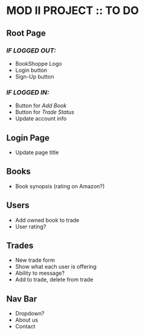 # **MOD II PROJECT :: TO DO**

## **Root Page**
  ### _IF LOGGED OUT:_
  * BookShoppe Logo
  * Login button
  * Sign-Up button

  ### _IF LOGGED IN:_
  * Button for _Add Book_
  * Button for _Trade Status_
  * Update account info

## **Login Page**
  * Update page title

## **Books**
  * Book synopsis (rating on Amazon?)

## **Users**
  * Add owned book to trade
  * User rating?

## **Trades**
  * New trade form
  * Show what each user is offering
  * Ability to message?
  * Add to trade, delete from trade

## **Nav Bar**
  * Dropdown?
  * About us
  * Contact